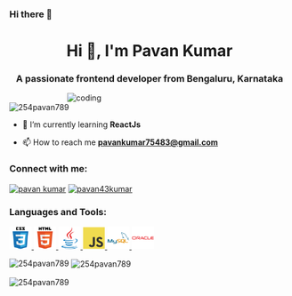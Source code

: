### Hi there 👋

<!--
**254pavan789/254pavan789** is a ✨ _special_ ✨ repository because its `README.md` (this file) appears on your GitHub profile.

Here are some ideas to get you started:

- 🔭 I’m currently working on ...
- 🌱 I’m currently learning ...
- 👯 I’m looking to collaborate on ...
- 🤔 I’m looking for help with ...
- 💬 Ask me about ...
- 📫 How to reach me: ...
- 😄 Pronouns: ...
- ⚡ Fun fact: ...
-->
<h1 align="center">Hi 👋, I'm Pavan Kumar</h1>
<h3 align="center">A passionate frontend developer from Bengaluru, Karnataka</h3>
<img align="right" alt="coding" width="400" src="https://media1.giphy.com/media/Vnk8f29XU6GSZK8uGJ/giphy.gif">

<p align="left"> <img src="https://komarev.com/ghpvc/?username=254pavan789&label=Profile%20views&color=0e75b6&style=flat" alt="254pavan789" /> </p>

- 🌱 I’m currently learning **ReactJs**

- 📫 How to reach me **pavankumar75483@gmail.com**

<h3 align="left">Connect with me:</h3>
<p align="left">
<a href="https://linkedin.com/in/pavan kumar" target="blank"><img align="center" src="https://raw.githubusercontent.com/rahuldkjain/github-profile-readme-generator/master/src/images/icons/Social/linked-in-alt.svg" alt="pavan kumar" height="30" width="40" /></a>
<a href="https://instagram.com/pavan43kumar" target="blank"><img align="center" src="https://raw.githubusercontent.com/rahuldkjain/github-profile-readme-generator/master/src/images/icons/Social/instagram.svg" alt="pavan43kumar" height="30" width="40" /></a>
</p>

<h3 align="left">Languages and Tools:</h3>
<p align="left"> <a href="https://www.w3schools.com/css/" target="_blank" rel="noreferrer"> <img src="https://raw.githubusercontent.com/devicons/devicon/master/icons/css3/css3-original-wordmark.svg" alt="css3" width="40" height="40"/> </a> <a href="https://www.w3.org/html/" target="_blank" rel="noreferrer"> <img src="https://raw.githubusercontent.com/devicons/devicon/master/icons/html5/html5-original-wordmark.svg" alt="html5" width="40" height="40"/> </a> <a href="https://www.java.com" target="_blank" rel="noreferrer"> <img src="https://raw.githubusercontent.com/devicons/devicon/master/icons/java/java-original.svg" alt="java" width="40" height="40"/> </a> <a href="https://developer.mozilla.org/en-US/docs/Web/JavaScript" target="_blank" rel="noreferrer"> <img src="https://raw.githubusercontent.com/devicons/devicon/master/icons/javascript/javascript-original.svg" alt="javascript" width="40" height="40"/> </a> <a href="https://www.mysql.com/" target="_blank" rel="noreferrer"> <img src="https://raw.githubusercontent.com/devicons/devicon/master/icons/mysql/mysql-original-wordmark.svg" alt="mysql" width="40" height="40"/> </a> <a href="https://www.oracle.com/" target="_blank" rel="noreferrer"> <img src="https://raw.githubusercontent.com/devicons/devicon/master/icons/oracle/oracle-original.svg" alt="oracle" width="40" height="40"/> </a> </p>

<p><img align="left" src="https://github-readme-stats.vercel.app/api/top-langs?username=254pavan789&show_icons=true&locale=en&layout=compact" alt="254pavan789" /></p>

<p>&nbsp;<img align="center" src="https://github-readme-stats.vercel.app/api?username=254pavan789&show_icons=true&locale=en" alt="254pavan789" /></p>

<p><img align="center" src="https://github-readme-streak-stats.herokuapp.com/?user=254pavan789&" alt="254pavan789" /></p>


